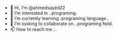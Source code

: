 - 👋 Hi, I’m @ahmedsayed22
- 👀 I’m interested in ..programing.
- 🌱 I’m currently learning .programing language..
- 💞️ I’m looking to collaborate on ..programing feild.
- 📫 How to reach me ...

<!---
ahmedsayed22/ahmedsayed22 is a ✨ special ✨ repository because its `README.md` (this file) appears on your GitHub profile.
You can click the Preview link to take a look at your changes.
--->
